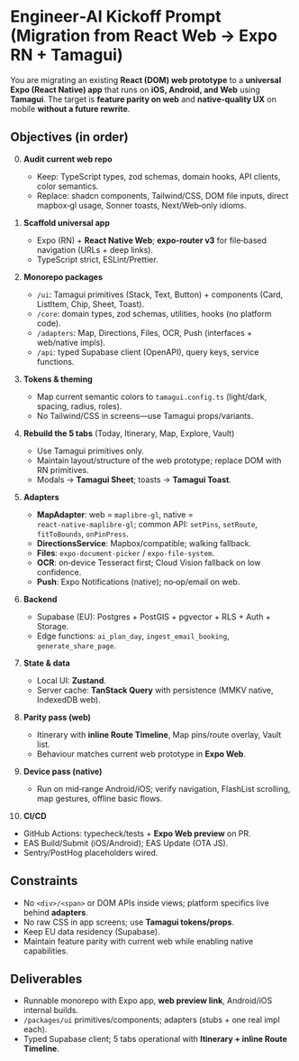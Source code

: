 # Engineer‑AI Kickoff Prompt (Migration from React Web → Expo RN + Tamagui)

You are migrating an existing **React (DOM) web prototype** to a **universal Expo (React Native) app** that runs on **iOS, Android, and Web** using **Tamagui**. The target is **feature parity on web** and **native‑quality UX** on mobile **without a future rewrite**.

## Objectives (in order)

0. **Audit current web repo**

   * Keep: TypeScript types, zod schemas, domain hooks, API clients, color semantics.
   * Replace: shadcn components, Tailwind/CSS, DOM file inputs, direct mapbox‑gl usage, Sonner toasts, Next/Web‑only idioms.

1. **Scaffold universal app**

   * Expo (RN) + **React Native Web**; **expo‑router v3** for file‑based navigation (URLs + deep links).
   * TypeScript strict, ESLint/Prettier.

2. **Monorepo packages**

   * `/ui`: Tamagui primitives (Stack, Text, Button) + components (Card, ListItem, Chip, Sheet, Toast).
   * `/core`: domain types, zod schemas, utilities, hooks (no platform code).
   * `/adapters`: Map, Directions, Files, OCR, Push (interfaces + web/native impls).
   * `/api`: typed Supabase client (OpenAPI), query keys, service functions.

3. **Tokens & theming**

   * Map current semantic colors to `tamagui.config.ts` (light/dark, spacing, radius, roles).
   * No Tailwind/CSS in screens—use Tamagui props/variants.

4. **Rebuild the 5 tabs** (Today, Itinerary, Map, Explore, Vault)

   * Use Tamagui primitives only.
   * Maintain layout/structure of the web prototype; replace DOM with RN primitives.
   * Modals → **Tamagui Sheet**; toasts → **Tamagui Toast**.

5. **Adapters**

   * **MapAdapter**: web = `maplibre‑gl`, native = `react‑native‑maplibre‑gl`; common API: `setPins`, `setRoute`, `fitToBounds`, `onPinPress`.
   * **DirectionsService**: Mapbox/compatible; walking fallback.
   * **Files**: `expo‑document‑picker` / `expo‑file‑system`.
   * **OCR**: on‑device Tesseract first; Cloud Vision fallback on low confidence.
   * **Push**: Expo Notifications (native); no‑op/email on web.

6. **Backend**

   * Supabase (EU): Postgres + PostGIS + pgvector + RLS + Auth + Storage.
   * Edge functions: `ai_plan_day`, `ingest_email_booking`, `generate_share_page`.

7. **State & data**

   * Local UI: **Zustand**.
   * Server cache: **TanStack Query** with persistence (MMKV native, IndexedDB web).

8. **Parity pass (web)**

   * Itinerary with **inline Route Timeline**, Map pins/route overlay, Vault list.
   * Behaviour matches current web prototype in **Expo Web**.

9. **Device pass (native)**

   * Run on mid‑range Android/iOS; verify navigation, FlashList scrolling, map gestures, offline basic flows.

10. **CI/CD**

* GitHub Actions: typecheck/tests + **Expo Web preview** on PR.
* EAS Build/Submit (iOS/Android); EAS Update (OTA JS).
* Sentry/PostHog placeholders wired.

## Constraints

* No `<div>/<span>` or DOM APIs inside views; platform specifics live behind **adapters**.
* No raw CSS in app screens; use **Tamagui tokens/props**.
* Keep EU data residency (Supabase).
* Maintain feature parity with current web while enabling native capabilities.

## Deliverables

* Runnable monorepo with Expo app, **web preview link**, Android/iOS internal builds.
* `/packages/ui` primitives/components; adapters (stubs + one real impl each).
* Typed Supabase client; 5 tabs operational with **Itinerary + inline Route Timeline**.

